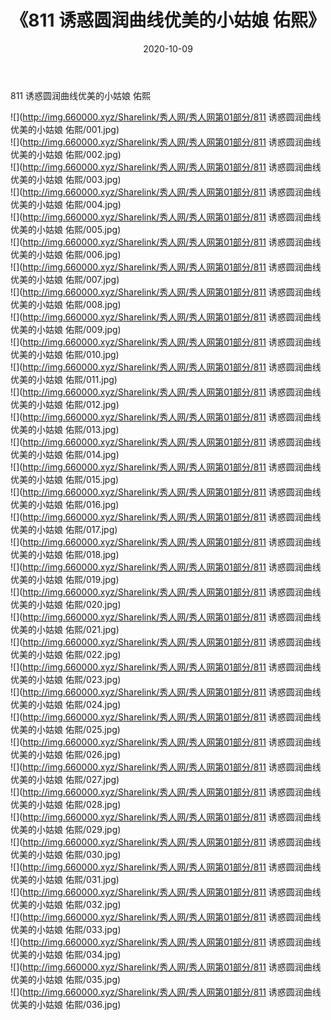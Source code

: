 ﻿---
layout: post
title:  《811 诱惑圆润曲线优美的小姑娘 佑熙》
date:   2020-10-09
img: http://img.660000.xyz/Sharelink/秀人网/秀人网第01部分/811 诱惑圆润曲线优美的小姑娘 佑熙/000.jpg
categories: [美女, 清纯, 唯美]
---

811 诱惑圆润曲线优美的小姑娘 佑熙

  ![](http://img.660000.xyz/Sharelink/秀人网/秀人网第01部分/811 诱惑圆润曲线优美的小姑娘 佑熙/001.jpg) <br> ![](http://img.660000.xyz/Sharelink/秀人网/秀人网第01部分/811 诱惑圆润曲线优美的小姑娘 佑熙/002.jpg) <br> ![](http://img.660000.xyz/Sharelink/秀人网/秀人网第01部分/811 诱惑圆润曲线优美的小姑娘 佑熙/003.jpg) <br> ![](http://img.660000.xyz/Sharelink/秀人网/秀人网第01部分/811 诱惑圆润曲线优美的小姑娘 佑熙/004.jpg) <br> ![](http://img.660000.xyz/Sharelink/秀人网/秀人网第01部分/811 诱惑圆润曲线优美的小姑娘 佑熙/005.jpg) <br> ![](http://img.660000.xyz/Sharelink/秀人网/秀人网第01部分/811 诱惑圆润曲线优美的小姑娘 佑熙/006.jpg) <br> ![](http://img.660000.xyz/Sharelink/秀人网/秀人网第01部分/811 诱惑圆润曲线优美的小姑娘 佑熙/007.jpg) <br> ![](http://img.660000.xyz/Sharelink/秀人网/秀人网第01部分/811 诱惑圆润曲线优美的小姑娘 佑熙/008.jpg) <br> ![](http://img.660000.xyz/Sharelink/秀人网/秀人网第01部分/811 诱惑圆润曲线优美的小姑娘 佑熙/009.jpg) <br> ![](http://img.660000.xyz/Sharelink/秀人网/秀人网第01部分/811 诱惑圆润曲线优美的小姑娘 佑熙/010.jpg) <br> ![](http://img.660000.xyz/Sharelink/秀人网/秀人网第01部分/811 诱惑圆润曲线优美的小姑娘 佑熙/011.jpg) <br> ![](http://img.660000.xyz/Sharelink/秀人网/秀人网第01部分/811 诱惑圆润曲线优美的小姑娘 佑熙/012.jpg) <br> ![](http://img.660000.xyz/Sharelink/秀人网/秀人网第01部分/811 诱惑圆润曲线优美的小姑娘 佑熙/013.jpg) <br> ![](http://img.660000.xyz/Sharelink/秀人网/秀人网第01部分/811 诱惑圆润曲线优美的小姑娘 佑熙/014.jpg) <br> ![](http://img.660000.xyz/Sharelink/秀人网/秀人网第01部分/811 诱惑圆润曲线优美的小姑娘 佑熙/015.jpg) <br> ![](http://img.660000.xyz/Sharelink/秀人网/秀人网第01部分/811 诱惑圆润曲线优美的小姑娘 佑熙/016.jpg) <br> ![](http://img.660000.xyz/Sharelink/秀人网/秀人网第01部分/811 诱惑圆润曲线优美的小姑娘 佑熙/017.jpg) <br> ![](http://img.660000.xyz/Sharelink/秀人网/秀人网第01部分/811 诱惑圆润曲线优美的小姑娘 佑熙/018.jpg) <br> ![](http://img.660000.xyz/Sharelink/秀人网/秀人网第01部分/811 诱惑圆润曲线优美的小姑娘 佑熙/019.jpg) <br> ![](http://img.660000.xyz/Sharelink/秀人网/秀人网第01部分/811 诱惑圆润曲线优美的小姑娘 佑熙/020.jpg) <br> ![](http://img.660000.xyz/Sharelink/秀人网/秀人网第01部分/811 诱惑圆润曲线优美的小姑娘 佑熙/021.jpg) <br> ![](http://img.660000.xyz/Sharelink/秀人网/秀人网第01部分/811 诱惑圆润曲线优美的小姑娘 佑熙/022.jpg) <br> ![](http://img.660000.xyz/Sharelink/秀人网/秀人网第01部分/811 诱惑圆润曲线优美的小姑娘 佑熙/023.jpg) <br> ![](http://img.660000.xyz/Sharelink/秀人网/秀人网第01部分/811 诱惑圆润曲线优美的小姑娘 佑熙/024.jpg) <br> ![](http://img.660000.xyz/Sharelink/秀人网/秀人网第01部分/811 诱惑圆润曲线优美的小姑娘 佑熙/025.jpg) <br> ![](http://img.660000.xyz/Sharelink/秀人网/秀人网第01部分/811 诱惑圆润曲线优美的小姑娘 佑熙/026.jpg) <br> ![](http://img.660000.xyz/Sharelink/秀人网/秀人网第01部分/811 诱惑圆润曲线优美的小姑娘 佑熙/027.jpg) <br> ![](http://img.660000.xyz/Sharelink/秀人网/秀人网第01部分/811 诱惑圆润曲线优美的小姑娘 佑熙/028.jpg) <br> ![](http://img.660000.xyz/Sharelink/秀人网/秀人网第01部分/811 诱惑圆润曲线优美的小姑娘 佑熙/029.jpg) <br> ![](http://img.660000.xyz/Sharelink/秀人网/秀人网第01部分/811 诱惑圆润曲线优美的小姑娘 佑熙/030.jpg) <br> ![](http://img.660000.xyz/Sharelink/秀人网/秀人网第01部分/811 诱惑圆润曲线优美的小姑娘 佑熙/031.jpg) <br> ![](http://img.660000.xyz/Sharelink/秀人网/秀人网第01部分/811 诱惑圆润曲线优美的小姑娘 佑熙/032.jpg) <br> ![](http://img.660000.xyz/Sharelink/秀人网/秀人网第01部分/811 诱惑圆润曲线优美的小姑娘 佑熙/033.jpg) <br> ![](http://img.660000.xyz/Sharelink/秀人网/秀人网第01部分/811 诱惑圆润曲线优美的小姑娘 佑熙/034.jpg) <br> ![](http://img.660000.xyz/Sharelink/秀人网/秀人网第01部分/811 诱惑圆润曲线优美的小姑娘 佑熙/035.jpg) <br> ![](http://img.660000.xyz/Sharelink/秀人网/秀人网第01部分/811 诱惑圆润曲线优美的小姑娘 佑熙/036.jpg) <br>